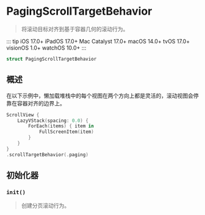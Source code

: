 # PagingScrollTargetBehavior

> 将滚动目标对齐到基于容器几何的滚动行为。

::: tip
iOS 17.0+
iPadOS 17.0+
Mac Catalyst 17.0+
macOS 14.0+
tvOS 17.0+
visionOS 1.0+
watchOS 10.0+
:::

```swift
struct PagingScrollTargetBehavior
```

## 概述

在以下示例中，懒加载堆栈中的每个视图在两个方向上都是灵活的，滚动视图会停靠在容器对齐的边界上。

```swift
ScrollView {
    LazyVStack(spacing: 0.0) {
        ForEach(items) { item in
            FullScreenItem(item)
        }
    }
}
.scrollTargetBehavior(.paging)
```

## 初始化器

### `init()`

> 创建分页滚动行为。
